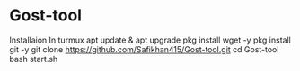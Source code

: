 # Gost-tool
Installaion In turmux
apt update & apt upgrade 
pkg install wget -y
pkg install git -y 
git clone https://github.com/Safikhan415/Gost-tool.git
cd Gost-tool
bash start.sh
